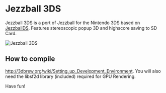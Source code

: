 Jezzball 3DS
============

Jezzball 3DS is a port of Jezzball for the Nintendo 3DS based on [JezzballDS](https://code.google.com/p/rxitr-games/ "JezzballDS"). 
Features stereoscopic popup 3D and highscore saving to SD Card.

![Jezzball 3DS](http://raulbojalil.com/exp/Jezzball3DS.png "jezzball3ds")

How to compile
------------

http://3dbrew.org/wiki/Setting_up_Development_Environment. You will also need the libsf2d library (included) required for GPU Rendering.

Have fun!